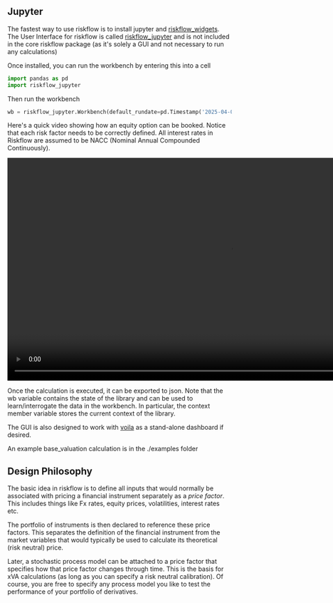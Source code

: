 ## Jupyter

The fastest way to use riskflow is to install jupyter and [riskflow_widgets](https://github.com/sylam/riskflow_widgets).
The User Interface for riskflow is called [riskflow_jupyter](https://github.com/sylam/riskflow/raw/refs/heads/master/riskflow_jupyter.py) 
and is not included in the core riskflow package (as it's solely a GUI and not necessary to run any calculations)

Once installed, you can run the workbench by entering this into a cell 

```python
import pandas as pd
import riskflow_jupyter
```

Then run the workbench

```python
wb = riskflow_jupyter.Workbench(default_rundate=pd.Timestamp('2025-04-02'))
```

Here's a quick video showing how an equity option can be booked. Notice that each risk factor needs to be correctly 
defined. All interest rates in Riskflow are assumed to be NACC (Nominal Annual Compounded Continuously).  

<video width="1000" height="500" controls>
  <source src="quickstart.mp4" type="video/mp4">
</video>

Once the calculation is executed, it can be exported to json. Note that the wb variable contains the state of the library 
and can be used to learn/interrogate the data in the workbench. In particular, the context member variable stores the current
context of the library. 

The GUI is also designed to work with [voila](https://github.com/voila-dashboards/voila) as a stand-alone dashboard if
desired. 

An example base_valuation calculation is in the ./examples folder

## Design Philosophy

The basic idea in riskflow is to define all inputs that would normally be associated with pricing a financial instrument 
separately as a *price factor*. This includes things like Fx rates, equity prices, volatilities, interest rates etc. 

The portfolio of instruments is then declared to reference these price factors. This separates the definition of the 
financial instrument from the market variables that would typically be used to calculate its theoretical (risk neutral) price.

Later, a stochastic process model can be attached to a price factor that specifies how that price factor changes through time.
This is the basis for xVA calculations (as long as you can specify a risk neutral calibration). Of course, you are free to specify any 
process model you like to test the performance of your portfolio of derivatives.

